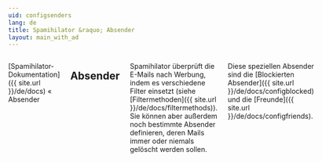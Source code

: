 ```yaml
---
uid: configsenders
lang: de
title: Spamihilator &raquo; Absender
layout: main_with_ad
---
```


<div class="row">
<div class="twelve columns" markdown="1">

[Spamihilator-Dokumentation]({{ site.url }}/de/docs) &laquo; Absender

## Absender

Spamihilator überprüft die E-Mails nach Werbung, indem es verschiedene Filter einsetzt (siehe [Filtermethoden]({{ site.url }}/de/docs/filtermethods)). Sie können aber außerdem noch bestimmte Absender definieren, deren Mails immer oder niemals gelöscht werden sollen.

Diese speziellen Absender sind die [Blockierten Absender]({{ site.url }}/de/docs/configblocked) und die [Freunde]({{ site.url }}/de/docs/configfriends).

</div>
</div>

